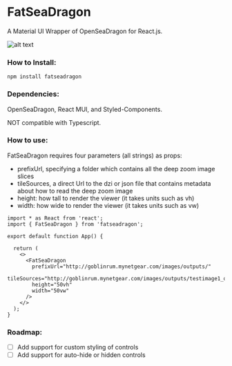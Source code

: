# FatSeaDragon

A Material UI Wrapper of OpenSeaDragon for React.js. 

![alt text](https://i.ibb.co/9v1fNV2/Screenshot-from-2022-06-07-15-30-23.png)


### How to Install:

```
npm install fatseadragon
```

### Dependencies:
OpenSeaDragon, React MUI, and Styled-Components.

NOT compatible with Typescript.


### How to use:

FatSeaDragon requires four parameters (all strings) as props:
- prefixUrl, specifying a folder which contains all the deep zoom image slices
- tileSources, a direct Url to the dzi or json file that contains metadata about how to read the deep zoom image
- height: how tall to render the viewer (it takes units such as vh)
- width: how wide to render the viewer (it takes units such as vw)


```
import * as React from 'react';
import { FatSeaDragon } from 'fatseadragon';

export default function App() {

  return (
    <>
      <FatSeaDragon 
        prefixUrl="http://goblinrum.mynetgear.com/images/outputs/"
        tileSources="http://goblinrum.mynetgear.com/images/outputs/testimage1_outdzi.dzi"
        height="50vh"
        width="50vw"
      />
    </>
  );
}
```

### Roadmap:

- [ ] Add support for custom styling of controls
- [ ] Add support for auto-hide or hidden controls
